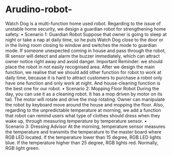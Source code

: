 # Arudino-robot-

Watch Dog is a multi-function home used robot. Regarding to the issue of unstable home security, we design a guardian robot for strengthening home safety.
• Scenario 1: Guardian Robot
Suppose that owner is going to sleep at night or take a nap at daily time, so he puts Watch Dog close to the door or in the living room closing to window and switches the mode to guardian mode. If someone unexpected coming in house and pass through the robot, IR sensor will detect and alarm the buzzer immediately, which can attract owner notice right away and avoid danger.
Important Reminder: we should place the robot in not easily recognised area.
After we design the main function, we realise that we should add other function for robot to work at daily time, because it is hard to attract customers to purchase a robot only have one function and only work at night. And house-cleaning function is the best one for our robot.
• Scenario 2: Mopping Floor Robot
During the day, you can use it as a cleaning robot. It has a mop driven by motor on its tail. The motor will rotate and drive the mop rotating. Owner can manipulate the robot by keyboard move around the house and mopping the floor.
Also, regarding to the unpredictable temperature at morning, we add a function that robot can remind users what type of clothes should dress when they wake up, through measuring temperature by temperature sensor.
• Scenario 3: Dressing Advisor
At the morning, temperature sensor measures the temperature and transmits the temperature to the master board where RGB LED located. If the temperature lower than 15 degree, RGB LED lights blue. If the temperature higher than 25 degree, RGB lights red. Normally, RGB light green.
